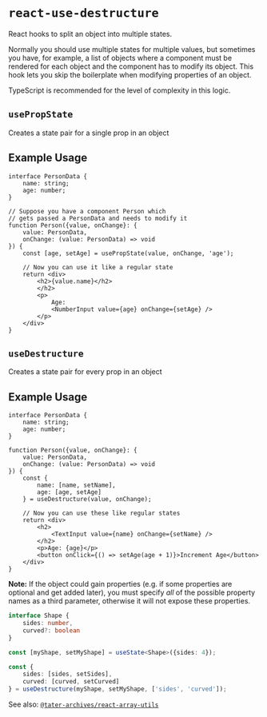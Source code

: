 # `react-use-destructure`

React hooks to split an object into multiple states.

Normally you should use multiple states for multiple values, but sometimes you
have, for example, a list of objects where a component must be rendered for
each object and the component has to modify its object. This hook lets you skip
the boilerplate when modifying properties of an object.

TypeScript is recommended for the level of complexity in this logic.

## `usePropState`

Creates a state pair for a single prop in an object

## Example Usage

```tsx
interface PersonData {
    name: string;
    age: number;
}

// Suppose you have a component Person which
// gets passed a PersonData and needs to modify it
function Person({value, onChange}: {
    value: PersonData,
    onChange: (value: PersonData) => void
}) {
    const [age, setAge] = usePropState(value, onChange, 'age');
    
    // Now you can use it like a regular state
    return <div>
        <h2>{value.name}</h2>
        </h2>
        <p>
            Age:
            <NumberInput value={age} onChange={setAge} />
        </p>
    </div>
}
```

## `useDestructure`

Creates a state pair for every prop in an object

## Example Usage

```tsx
interface PersonData {
    name: string;
    age: number;
}

function Person({value, onChange}: {
    value: PersonData,
    onChange: (value: PersonData) => void
}) {
    const {
        name: [name, setName],
        age: [age, setAge]
    } = useDestructure(value, onChange);    
    
    // Now you can use these like regular states
    return <div>
        <h2>
            <TextInput value={name} onChange={setName} />
        </h2>
        <p>Age: {age}</p>
        <button onClick={() => setAge(age + 1)}>Increment Age</button>
    </div>
}
```

**Note:** If the object could gain properties (e.g. if some properties are
optional and get added later), you must specify *all* of the possible property
names as a third parameter, otherwise it will not expose these properties.

```ts
interface Shape {
    sides: number,
    curved?: boolean    
}

const [myShape, setMyShape] = useState<Shape>({sides: 4});

const {
    sides: [sides, setSides],
    curved: [curved, setCurved]
} = useDestructure(myShape, setMyShape, ['sides', 'curved']);
```

See also: [`@tater-archives/react-array-utils`](https://www.npmjs.com/package/@tater-archives/react-array-utils)
